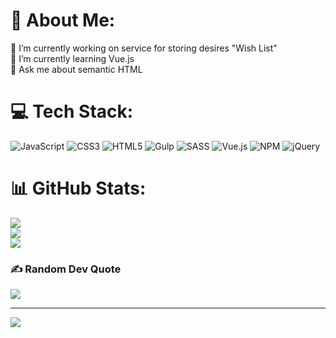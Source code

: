 # 💫 About Me:
🔭 I’m currently working on service for storing desires "Wish List"<br>🌱 I’m currently learning Vue.js<br>💬 Ask me about semantic HTML<br>


# 💻 Tech Stack:
![JavaScript](https://img.shields.io/badge/javascript-%23323330.svg?style=for-the-badge&logo=javascript&logoColor=%23F7DF1E) ![CSS3](https://img.shields.io/badge/css3-%231572B6.svg?style=for-the-badge&logo=css3&logoColor=white) ![HTML5](https://img.shields.io/badge/html5-%23E34F26.svg?style=for-the-badge&logo=html5&logoColor=white) ![Gulp](https://img.shields.io/badge/GULP-%23CF4647.svg?style=for-the-badge&logo=gulp&logoColor=white) ![SASS](https://img.shields.io/badge/SASS-hotpink.svg?style=for-the-badge&logo=SASS&logoColor=white) ![Vue.js](https://img.shields.io/badge/vuejs-%2335495e.svg?style=for-the-badge&logo=vuedotjs&logoColor=%234FC08D) ![NPM](https://img.shields.io/badge/NPM-%23000000.svg?style=for-the-badge&logo=npm&logoColor=white) ![jQuery](https://img.shields.io/badge/jquery-%230769AD.svg?style=for-the-badge&logo=jquery&logoColor=white)
# 📊 GitHub Stats:
![](https://github-readme-stats.vercel.app/api?username=elenakuznet&theme=dark&hide_border=true&include_all_commits=true&count_private=true)<br/>
![](https://github-readme-streak-stats.herokuapp.com/?user=elenakuznet&theme=dark&hide_border=true)<br/>
![](https://github-readme-stats.vercel.app/api/top-langs/?username=elenakuznet&theme=dark&hide_border=true&include_all_commits=true&count_private=true&layout=compact)

### ✍️ Random Dev Quote
![](https://quotes-github-readme.vercel.app/api?type=horizontal&theme=radical)

---
[![](https://visitcount.itsvg.in/api?id=elenakuznet&icon=0&color=0)](https://visitcount.itsvg.in)

<!-- Proudly created with GPRM ( https://gprm.itsvg.in ) -->
